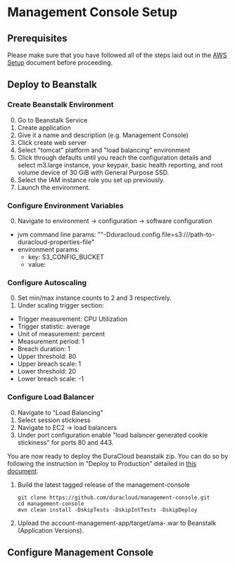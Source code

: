 # Management Console Setup
## Prerequisites
Please make sure that you have followed all of the steps laid out in the [AWS Setup](aws-setup.md) document before
proceeding.

## Deploy to Beanstalk
### Create Beanstalk Environment
0. Go to Beanstalk Service
0. Create application
0. Give it a name and description (e.g. Management Console)
0. Click create web server
0. Select "tomcat" platform and "load balancing" environment
0. Click through defaults until you reach the configuration details and select m3.large instance, your keypair, basic health reporting, and root volume device of 30 GiB with General Purpose SSD.
0. Select the IAM instance role you set up previously.
0. Launch the environment.

### Configure Environment Variables
0. Navigate to environment -> configuration -> software configuration
  * jvm command line params:
    ""-Dduracloud.config.file=s3://<your-s3-config-bucket>/path-to-duracloud-properties-file"
  * environment params:
     * key: S3_CONFIG_BUCKET
     * value: <your-s3-config-bucket>

### Configure Autoscaling
0. Set min/max instance counts to 2 and 3 respectively.
0. Under scaling trigger section:
  * Trigger measurement: CPU Utilization
  * Trigger statistic: average
  * Unit of measurement: percent
  * Measurement period: 1
  * Breach duration: 1
  * Upper threshold: 80
  * Upper breach scale: 1
  * Lower threshold: 20
  * Lower breach scale: -1

### Configure Load Balancer
0. Navigate to "Load Balancing"
0. Select session stickiness
0. Navigate to EC2 -> load balancers
0. Under port configuration enable "load balancer generated cookie stickiness" for ports 80 and 443.

You are now ready to deploy the DuraCloud beanstalk zip. You can do so by following the instruction in "Deploy to Production" detailed in [this document](release-new-version.md).

1. Build the latest tagged release of the management-console 
    ```
    git clone https://github.com/duracloud/management-console.git
    cd management-console
    mvn clean install -DskipTests -DskipIntTests -DskipDeploy
    ```
1. Upload the account-management-app/target/ama-<version>.war to Beanstalk (Application Versions).

## Configure Management Console


